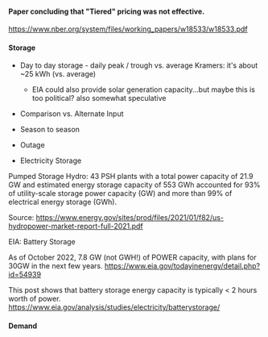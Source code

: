 #### Paper concluding that "Tiered" pricing was not effective. 

https://www.nber.org/system/files/working_papers/w18533/w18533.pdf


#### Storage

- Day to day storage - daily peak / trough vs. average 
    Kramers: it's about ~25 kWh (vs. average)
    - EIA could also provide solar generation capacity...but maybe this is too political? also somewhat speculative
 
- Comparison vs. Alternate Input
 
- Season to season
- Outage

- Electricity Storage

Pumped Storage Hydro: 43 PSH plants with a total power capacity of 21.9 GW and estimated energy storage capacity of 553 GWh accounted for 93% of utility-scale storage power capacity (GW) and more than 99% of electrical energy storage (GWh).

Source: https://www.energy.gov/sites/prod/files/2021/01/f82/us-hydropower-market-report-full-2021.pdf

EIA: Battery Storage

As of October 2022, 7.8 GW (not GWH!) of POWER capacity, with plans for 30GW in the next few years. 
https://www.eia.gov/todayinenergy/detail.php?id=54939

This post shows that battery storage energy capacity is typically < 2 hours worth of power. 
https://www.eia.gov/analysis/studies/electricity/batterystorage/



#### Demand

